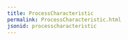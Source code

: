 ```yaml
---
title: ProcessCharacteristic
permalink: ProcessCharacteristic.html
jsonid: processcharacteristic
---
```

